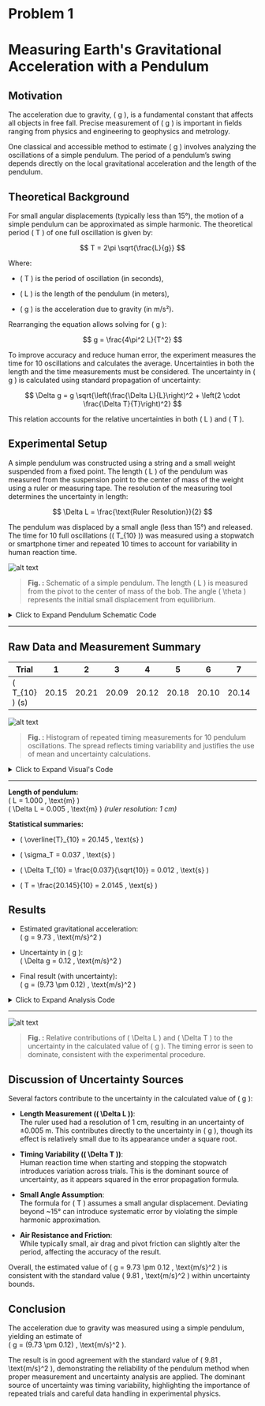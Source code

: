 # Problem 1
# Measuring Earth's Gravitational Acceleration with a Pendulum
## Motivation

The acceleration due to gravity, \( g \), is a fundamental constant that affects all objects in free fall. Precise measurement of \( g \) is important in fields ranging from physics and engineering to geophysics and metrology.

One classical and accessible method to estimate \( g \) involves analyzing the oscillations of a simple pendulum. The period of a pendulum’s swing depends directly on the local gravitational acceleration and the length of the pendulum.


## Theoretical Background

For small angular displacements (typically less than 15°), the motion of a simple pendulum can be approximated as simple harmonic. The theoretical period \( T \) of one full oscillation is given by:

$$
T = 2\pi \sqrt{\frac{L}{g}}
$$

Where:
- \( T \) is the period of oscillation (in seconds),

- \( L \) is the length of the pendulum (in meters),

- \( g \) is the acceleration due to gravity (in m/s²).

Rearranging the equation allows solving for \( g \):

$$
g = \frac{4\pi^2 L}{T^2}
$$

To improve accuracy and reduce human error, the experiment measures the time for 10 oscillations and calculates the average. Uncertainties in both the length and the time measurements must be considered. The uncertainty in \( g \) is calculated using standard propagation of uncertainty:

$$
\Delta g = g \sqrt{\left(\frac{\Delta L}{L}\right)^2 + \left(2 \cdot \frac{\Delta T}{T}\right)^2}
$$

This relation accounts for the relative uncertainties in both \( L \) and \( T \).

## Experimental Setup

A simple pendulum was constructed using a string and a small weight suspended from a fixed point. The length \( L \) of the pendulum was measured from the suspension point to the center of mass of the weight using a ruler or measuring tape. The resolution of the measuring tool determines the uncertainty in length:

$$
\Delta L = \frac{\text{Ruler Resolution}}{2}
$$

The pendulum was displaced by a small angle (less than 15°) and released. The time for 10 full oscillations (\( T_{10} \)) was measured using a stopwatch or smartphone timer and repeated 10 times to account for variability in human reaction time.

![alt text](<Simple Pendulum Schematic.png>)

> **Fig. :** Schematic of a simple pendulum. The length \( L \) is measured from the pivot to the center of mass of the bob. The angle \( \theta \) represents the initial small displacement from equilibrium.

<details>
<summary>Click to Expand Pendulum Schematic Code</summary>

<pre><code>
import matplotlib.pyplot as plt
import numpy as np

# Parameters
L = 1.0  # length of the pendulum
theta = np.radians(10)  # small displacement angle in radians

# Points
origin = np.array([0, 0])
bob = np.array([L * np.sin(theta), -L * np.cos(theta)])

# Arc for theta
arc_theta = np.linspace(0, theta, 100)
arc_x = 0.2 * np.sin(arc_theta)
arc_y = -0.2 * np.cos(arc_theta)

# Plot setup
plt.figure(figsize=(6, 6))
plt.plot([origin[0], bob[0]], [origin[1], bob[1]], color='black', linewidth=2, label="String (L)")
plt.plot(arc_x, arc_y, color='gray', linestyle='--')
plt.plot([0, 0], [0, -L], color='lightgray', linestyle=':')
plt.plot(bob[0], bob[1], 'o', color='blue', markersize=10)

# Labels
plt.text(bob[0] + 0.05, bob[1], "Bob", fontsize=10)
plt.text(-0.15, -L / 2, "L", fontsize=12)
plt.text(0.1, -0.05, r"$\theta$", fontsize=12)

# Formatting
plt.xlim(-1.2, 1.2)
plt.ylim(-1.2, 0.2)
plt.gca().set_aspect('equal')
plt.axis('off')
plt.title("Simple Pendulum Schematic")
plt.savefig("pendulum_schematic.png", bbox_inches='tight')
plt.close()
</code></pre>

</details>


---

## Raw Data and Measurement Summary

| Trial | 1 | 2 | 3 | 4 | 5 | 6 | 7 | 8 | 9 | 10 |
|-------|---|---|---|---|---|---|---|---|---|----|
| \( T_{10} \) (s) | 20.15 | 20.21 | 20.09 | 20.12 | 20.18 | 20.10 | 20.14 | 20.19 | 20.16 | 20.11 |




![alt text](<Distribution of Measured Times for 10 Oscillations.png>)

> **Fig. :** Histogram of repeated timing measurements for 10 pendulum oscillations. The spread reflects timing variability and justifies the use of mean and uncertainty calculations.

<details>
<summary>Click to Expand Visual's Code</summary>

<pre><code>
import matplotlib.pyplot as plt

T10_measurements = [20.15, 20.21, 20.09, 20.12, 20.18,
                    20.10, 20.14, 20.19, 20.16, 20.11]

plt.figure(figsize=(8, 5))
plt.hist(T10_measurements, bins=7, color='skyblue', edgecolor='black')
plt.title("Distribution of Measured Times for 10 Oscillations")
plt.xlabel("Time for 10 Oscillations (s)")
plt.ylabel("Frequency")
plt.grid(True)
plt.savefig("t10_measurements_histogram.png")
plt.close()

</code></pre>

</details>

---

**Length of pendulum:**  
\( L = 1.000 \, \text{m} \)  
\( \Delta L = 0.005 \, \text{m} \)  *(ruler resolution: 1 cm)*

**Statistical summaries:**  
- \( \overline{T}_{10} = 20.145 \, \text{s} \) 

- \( \sigma_T = 0.037 \, \text{s} \)  

- \( \Delta T_{10} = \frac{0.037}{\sqrt{10}} = 0.012 \, \text{s} \) 

- \( T = \frac{20.145}{10} = 2.0145 \, \text{s} \)

## Results

- Estimated gravitational acceleration:  
  \( g = 9.73 \, \text{m/s}^2 \)

- Uncertainty in \( g \):  
  \( \Delta g = 0.12 \, \text{m/s}^2 \)

- Final result (with uncertainty):  
  \( g = (9.73 \pm 0.12) \, \text{m/s}^2 \)

<details>
<summary>Click to Expand Analysis Code</summary>

<pre><code>
import numpy as np

# Given values
L = 1.000       # length in meters
dL = 0.005      # uncertainty in length

T10_avg = 20.145   # average time for 10 oscillations
sigma_T = 0.037    # standard deviation of T10
n = 10

# Calculate mean time and uncertainty
T = T10_avg / 10
dT = sigma_T / np.sqrt(n)

# Calculate g
g = (4 * np.pi**2 * L) / T**2

# Propagate uncertainty
dg = g * np.sqrt((dL / L)**2 + (2 * dT / T)**2)

g, dg
</code></pre>

</details>

---

![alt text](g_uncertainty_contributions.png)

> **Fig. :** Relative contributions of \( \Delta L \) and \( \Delta T \) to the uncertainty in the calculated value of \( g \). The timing error is seen to dominate, consistent with the experimental procedure.

## Discussion of Uncertainty Sources

Several factors contribute to the uncertainty in the calculated value of \( g \):

- **Length Measurement (\( \Delta L \))**:  
  The ruler used had a resolution of 1 cm, resulting in an uncertainty of ±0.005 m. This contributes directly to the uncertainty in \( g \), though its effect is relatively small due to its appearance under a square root.

- **Timing Variability (\( \Delta T \))**:  
  Human reaction time when starting and stopping the stopwatch introduces variation across trials. This is the dominant source of uncertainty, as it appears squared in the error propagation formula.

- **Small Angle Assumption**:  
  The formula for \( T \) assumes a small angular displacement. Deviating beyond ~15° can introduce systematic error by violating the simple harmonic approximation.

- **Air Resistance and Friction**:  
  While typically small, air drag and pivot friction can slightly alter the period, affecting the accuracy of the result.

Overall, the estimated value of \( g = 9.73 \pm 0.12 \, \text{m/s}^2 \) is consistent with the standard value \( 9.81 \, \text{m/s}^2 \) within uncertainty bounds.

## Conclusion

The acceleration due to gravity was measured using a simple pendulum, yielding an estimate of  
\( g = (9.73 \pm 0.12) \, \text{m/s}^2 \).

The result is in good agreement with the standard value of \( 9.81 \, \text{m/s}^2 \), demonstrating the reliability of the pendulum method when proper measurement and uncertainty analysis are applied. The dominant source of uncertainty was timing variability, highlighting the importance of repeated trials and careful data handling in experimental physics.
